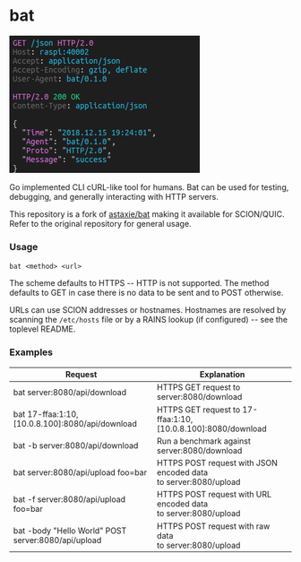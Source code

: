 # bat

![](images/bat_output.png "sample output of bat application")

Go implemented CLI cURL-like tool for humans. Bat can be used for testing, debugging, and generally interacting with HTTP servers.

This repository is a fork of [astaxie/bat](https://github.com/astaxie/bat) making it available for SCION/QUIC.
Refer to the original repository for general usage.

### Usage

```
bat <method> <url>
```

The scheme defaults to HTTPS -- HTTP is not supported. The method defaults to GET in case there is no data to be sent and to POST otherwise.

URLs can use SCION addresses or hostnames. Hostnames are resolved by scanning the `/etc/hosts` file or by a RAINS lookup (if configured) -- see the toplevel README.

### Examples

| Request                                             | Explanation                                                        |
| --------------------------------------------------- | ------------------------------------------------------------------ |
| bat server:8080/api/download                        | HTTPS GET request to server:8080/download                          |
| bat 17-ffaa:1:10,[10.0.8.100]:8080/api/download     | HTTPS GET request to 17-ffaa:1:10,[10.0.8.100]:8080/download       |
| bat -b server:8080/api/download                     | Run a benchmark against server:8080/download                       |
| bat server:8080/api/upload foo=bar                  | HTTPS POST request with JSON encoded data<br>to server:8080/upload |
| bat -f server:8080/api/upload foo=bar               | HTTPS POST request with URL encoded data<br>to server:8080/upload  |
| bat -body "Hello World" POST server:8080/api/upload | HTTPS POST request with raw data<br>to server:8080/upload          |
